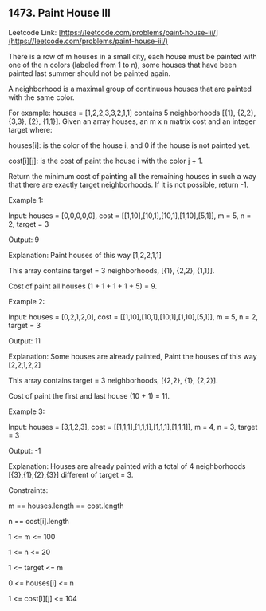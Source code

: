 ## 1473. Paint House III

Leetcode Link: [https://leetcode.com/problems/paint-house-iii/](https://leetcode.com/problems/paint-house-iii/)

There is a row of m houses in a small city, each house must be painted with one of the n colors (labeled from 1 to n), some houses that have been painted last summer should not be painted again.

A neighborhood is a maximal group of continuous houses that are painted with the same color.

For example: houses = [1,2,2,3,3,2,1,1] contains 5 neighborhoods [{1}, {2,2}, {3,3}, {2}, {1,1}].
Given an array houses, an m x n matrix cost and an integer target where:

houses[i]: is the color of the house i, and 0 if the house is not painted yet.

cost[i][j]: is the cost of paint the house i with the color j + 1.

Return the minimum cost of painting all the remaining houses in such a way that there are exactly target neighborhoods. If it is not possible, return -1.

 

Example 1:

Input: houses = [0,0,0,0,0], cost = [[1,10],[10,1],[10,1],[1,10],[5,1]], m = 5, n = 2, target = 3

Output: 9

Explanation: Paint houses of this way [1,2,2,1,1]

This array contains target = 3 neighborhoods, [{1}, {2,2}, {1,1}].

Cost of paint all houses (1 + 1 + 1 + 1 + 5) = 9.

Example 2:

Input: houses = [0,2,1,2,0], cost = [[1,10],[10,1],[10,1],[1,10],[5,1]], m = 5, n = 2, target = 3

Output: 11

Explanation: Some houses are already painted, Paint the houses of this way [2,2,1,2,2]

This array contains target = 3 neighborhoods, [{2,2}, {1}, {2,2}]. 

Cost of paint the first and last house (10 + 1) = 11.

Example 3:

Input: houses = [3,1,2,3], cost = [[1,1,1],[1,1,1],[1,1,1],[1,1,1]], m = 4, n = 3, target = 3

Output: -1

Explanation: Houses are already painted with a total of 4 neighborhoods [{3},{1},{2},{3}] different of target = 3.




Constraints:

m == houses.length == cost.length

n == cost[i].length

1 <= m <= 100

1 <= n <= 20

1 <= target <= m

0 <= houses[i] <= n

1 <= cost[i][j] <= 104

